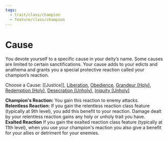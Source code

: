```yaml
---
tags:
  - trait/class/champion
  - feature/class/champion
---
```

# Cause

You devote yourself to a specific cause in your deity’s name. Some causes are limited to certain sanctifications. Your cause adds to your edicts and anathema and grants you a special protective reaction called your champion’s reaction.

Choose a Cause: [[Justice]], [Liberation](https://2e.aonprd.com/Causes.aspx?ID=12), [Obedience](https://2e.aonprd.com/Causes.aspx?ID=13), [Grandeur (Holy)](https://2e.aonprd.com/Causes.aspx?ID=9), [Redemption (Holy)](https://2e.aonprd.com/Causes.aspx?ID=14), [Desecration (Unholy)](https://2e.aonprd.com/Causes.aspx?ID=8), [Iniquity (Unholy)](https://2e.aonprd.com/Causes.aspx?ID=10)

**Champion's Reaction:** You gain this reaction to enemy attacks.  
**Relentless Reaction:** If you gain the relentless reaction class feature (typically at 9th level), you add this benefit to your reaction. Damage dealt by your relentless reaction gains any holy or unholy trait you have.  
**Exalted Reaction** If you gain the exalted reaction class feature (typically at 11th level), when you use your champion's reaction you also give a benefit for your allies or detriment for your enemies.